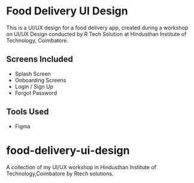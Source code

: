 # Food Delivery UI Design

This is a UI/UX design for a food delivery app, created during a workshop on UI/UX Design conducted by R Tech Solution at Hindusthan Institute of Technology, Coimbatore.

## Screens Included
- Splash Screen
- Onboarding Screens
- Login / Sign Up
- Forgot Password

## Tools Used
- Figma
# food-delivery-ui-design
A collection of my UI/UX workshop in Hindusthan Institute of Technology,Coimbatore by Rtech solutions.

